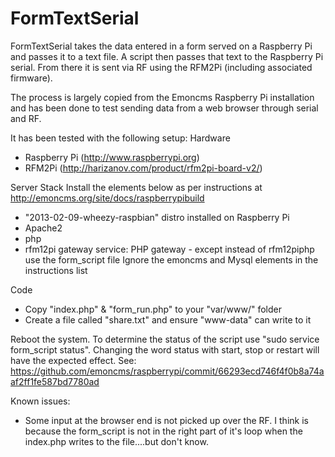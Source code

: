 FormTextSerial
==============

FormTextSerial takes the data entered in a form served on a Raspberry Pi and passes it to a text file. A script then passes that text to the Raspberry Pi serial. From there it is sent via RF using the RFM2Pi (including associated firmware).

The process is largely copied from the Emoncms Raspberry Pi installation and has been done to test sending data from a web browser through serial and RF.

It has been tested with the following setup:
Hardware
- Raspberry Pi (http://www.raspberrypi.org)
- RFM2Pi (http://harizanov.com/product/rfm2pi-board-v2/)

Server Stack
Install the elements below as per instructions at http://emoncms.org/site/docs/raspberrypibuild
- "2013-02-09-wheezy-raspbian" distro installed on Raspberry Pi
- Apache2
- php
- rfm12pi gateway service: PHP gateway - except instead of rfm12piphp use the form_script file
Ignore the emoncms and Mysql elements in the instructions list

Code
- Copy "index.php" & "form_run.php" to your "var/www/" folder
- Create a file called "share.txt" and ensure "www-data" can write to it

Reboot the system.
To determine the status of the script use "sudo service form_script status". Changing the word status with start, stop or restart will have the expected effect. See: https://github.com/emoncms/raspberrypi/commit/66293ecd746f4f0b8a74aaf2ff1fe587bd7780ad

Known issues:
- Some input at the browser end is not picked up over the RF. I think is because the form_script is not in the right part of it's loop when the index.php writes to the file....but don't know.
